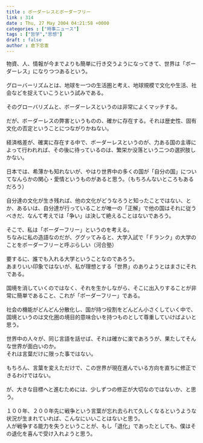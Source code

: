 ```yaml
---
title : ボーダーレスとボーダーフリー
link : 314
date : Thu, 27 May 2004 04:21:58 +0000
categories : ["時事ニュース"]
tags : ["哲学","思想"]
draft : false
author : 倉下忠憲
---
```


物資、人、情報が今までよりも簡単に行き交うようになってきて、世界は「ボーダーレス」になりつつあるという。<BR><BR>グローバーリズムとは、地球を一つの生活圏と考え、地球規模で文化や生活、社会などを捉えていこうという試みである。<BR><BR>そのグローバリズムと、ボーダーレスというのは非常によくマッチする。<BR><BR>だが、ボーダーレスの弊害というものの、確かに存在する。それは歴史性、固有文化の否定ということにつながりかねない。<BR><BR>経済格差が、確実に存在する中で、ボーダーレスというのが、力ある国の主導によって行われれば、その後に待っているのは、繁栄か没落という二つの選択肢しかない。<BR><BR>日本では、希薄かも知れないが、やはり世界中の多くの国が「自分の国」についてなんらかの関心・愛情というものがあると思う。（もちろんないところもあるだろう）<BR><BR>自分達の文化が生き残れば、他の文化がどうなろうと知ったことではない、とか、あるいは、自分達が行っていることが唯一の「正解」で他の国はそれに従うべきだ、なんて考えでは「争い」は決して絶えることはないであろう。<BR><BR>そこで、私は「ボーダーフリー」というのを考える。<BR>ちなみに私の造語なのだが、ググッてみると、大学入試で「Ｆランク」の大学のことをボーダーフリーと呼ぶらしい（河合塾）<BR><BR>要するに、誰でも入れる大学ということなのであろう。<BR>あまりいい印象ではないが、私が理想とする「世界」のありようとはまさにそれである。<BR><BR>国境を消していくのではなく、それを生かしながら、そこに出入りすることが非常に簡単であること、これが「ボーダーフリー」である。<BR><BR>社会の機能がどんどん分散化し、国が持つ役割をどんどん小さくしていく中で、国境というのは文化圏の境目的意味合いを持つものとして尊重していけばよいと思う。<BR><BR>世界中の人々が、同じ言語を話せば、それは確かに楽であろうが、果たしてそんな世界が面白いのか。<BR>それは言葉だけに限った事ではない。<BR><BR>もちろん、言葉を変えただけで、この世界が現在進んでいる方向を直ちに修正できるわけではない。<BR><BR>が、大きな目標へと進むためには、少しずつの修正が大切なのではないか、と思う。<BR><BR>１００年、２００年先に戦争という言葉が忘れ去られて久しくなるというような状況が生まれていれば、こんなにいいことはないと思う。<BR>人が戦争する能力を失うということが、もし「退化」であったとしても、僕はその退化を喜んで受け入れようと思う。<br><br>
